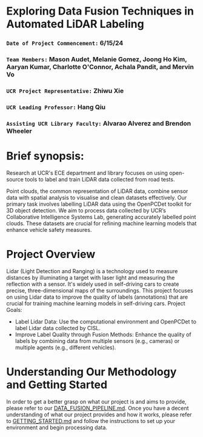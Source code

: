 # Exploring Data Fusion Techniques in Automated LiDAR Labeling
### `Date of Project Commencement:` 6/15/24
### `Team Members:` Mason Audet, Melanie Gomez, Joong Ho Kim, Aaryan Kumar, Charlotte O'Connor, Achala Pandit, and Mervin Vo
### `UCR Project Representative:` Zhiwu Xie
### `UCR Leading Professor:` Hang Qiu
### `Assisting UCR Library Faculty:` Alvarao Alverez and Brendon Wheeler


# Brief synopsis:
Research at UCR's ECE department and library focuses on using open-source tools to label and train LiDAR data collected from road tests. 

Point clouds, the common representation of LiDAR data, combine sensor data with spatial analysis to visualise and clean datasets effectively. Our primary task involves labelling LiDAR data using the OpenPCDet toolkit for 3D object detection. We aim to process data collected by UCR’s Collaborative Intelligence Systems Lab, generating accurately labelled point clouds. These datasets are crucial for refining machine learning models that enhance vehicle safety measures.


# Project Overview
Lidar (Light Detection and Ranging) is a technology used to measure distances by illuminating a target with laser light and measuring the reflection with a sensor. It's widely used in self-driving cars to create precise, three-dimensional maps of the surroundings. This project focuses on using Lidar data to improve the quality of labels (annotations) that are crucial for training machine learning models in self-driving cars.
Project Goals:
- Label Lidar Data: Use the computational environment and OpenPCDet to label Lidar data collected by CISL.
- Improve Label Quality through Fusion Methods: Enhance the quality of labels by combining data from multiple sensors (e.g., cameras) or multiple agents (e.g., different vehicles).


# Understanding Our Methodology and Getting Started
In order to get a better grasp on what our project is and aims to provide, please refer to our [DATA_FUSION_PIPELINE.md](https://github.com/MasonAudet/CISL_LiDAR_Labeling_Project/blob/main/Documentation/DATA_FUSION_PIPELINE.md). Once you have a decent understanding of what our project provides and how it works, please refer to [GETTING_STARTED.md](https://github.com/MasonAudet/CISL_LiDAR_Labeling_Project/blob/main/Documentation/GETTING_STARTED.md) and follow the instructions to set up your environment and begin processing data.
